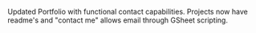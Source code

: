 Updated Portfolio with functional contact capabilities. Projects now have readme's and "contact me" allows email through GSheet scripting.
